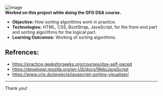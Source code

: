 

![image](https://drive.google.com/file/d/1livTLa3_0YxchN7XsT4Tx-nmk3bZ1766/view?usp=sharing)
<br>
 **Worked on this project while doing the GFG DSA course.**
 - **Objective:** How sorting algorithms work in practice. <br>
 - **Technologies:** HTML, CSS, BootStrap, JavaScript, for the front-end part and sorting algorithms for the logical part. <br>
 - **Learning Outcomes:** Working of sorting algorithms. <br>

**Refrences:**
--------
- https://practice.geeksforgeeks.org/courses/dsa-self-paced
- https://developer.mozilla.org/en-US/docs/Web/JavaScript
- https://www.crio.do/projects/javascript-sorting-visualiser/
-----
Thank you!

